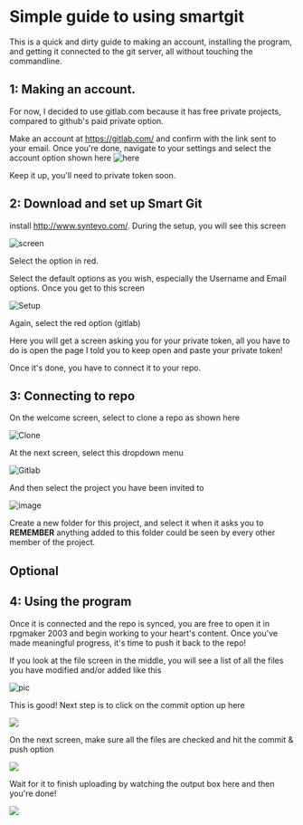# Simple guide to using smartgit

This is a quick and dirty guide to making an account, installing the program, and getting it connected to the git server, all without touching the commandline.

## 1: Making an account.

For now, I decided to use gitlab.com because it has free private projects, compared to github's paid private option.

Make an account at https://gitlab.com/ and confirm with the link sent to your email. Once you're done, navigate to your settings and select the account option shown here ![here](http://i.imgur.com/bezbCXc.png)

Keep it up, you'll need to private token soon.

## 2: Download and set up Smart Git
install http://www.syntevo.com/. During the setup, you will see this screen

![screen](http://i.imgur.com/H9WkiFG.png)

Select the option in red.

Select the default options as you wish, especially the Username and Email options. Once you get to this screen

![Setup](http://i.imgur.com/zXYTmM0.png)

Again, select the red option (gitlab)

Here you will get a screen asking you for your private token, all you have to do is open the page I told you to keep open and paste your private token!

Once it's done, you have to connect it to your repo.

## 3: Connecting to repo

On the welcome screen, select to clone a repo as shown here

![Clone](http://i.imgur.com/e0gRzG0.png)

At the next screen, select this dropdown menu

![Gitlab](http://i.imgur.com/LD4Xav0.png)

And then select the project you have been invited to

![image](http://i.imgur.com/SK2HkIN.png)

Create a new folder for this project, and select it when it asks you to **REMEMBER** anything added to this folder could be seen by every other member of the project.

## Optional

## 4: Using the program

Once it is connected and the repo is synced, you are free to open it in rpgmaker 2003 and begin working to your heart's content. Once you've made meaningful progress, it's time to push it back to the repo!

If you look at the file screen in the middle, you will see a list of all the files you have modified and/or added like this

![pic](http://i.imgur.com/uMmCM6k.png)

This is good! Next step is to click on the commit option up here

![](http://i.imgur.com/1q7OBhW.png)

On the next screen, make sure all the files are checked and hit the commit & push option

![](http://i.imgur.com/gGqLEba.png)

Wait for it to finish uploading by watching the output box here and then you're done!

![](http://i.imgur.com/bRK396s.png)
